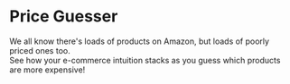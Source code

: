 # Price Guesser 

We all know there's loads of products on Amazon, but loads of poorly priced ones too.<br>
See how your e-commerce intuition stacks as you guess which products are more expensive!
